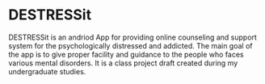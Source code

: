 # DESTRESSit
DESTRESSit is an andriod App for providing online counseling and support system for the psychologically distressed and addicted. The main goal of the app is to give proper facility and guidance to the people who faces various mental disorders. It is a class project draft created during my undergraduate studies. 
